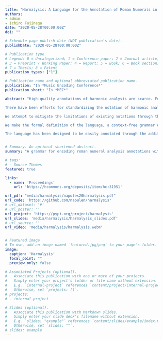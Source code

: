 ```yaml
---
title: "Harmalysis: A Language for the Annotation of Roman Numerals in Symbolic Music Representations"
authors:
- admin
- Ichiro Fujinaga
date: "2020-05-28T00:00:00Z"
doi: ""

# Schedule page publish date (NOT publication's date).
publishDate: "2020-05-28T00:00:00Z"

# Publication type.
# Legend: 0 = Uncategorized; 1 = Conference paper; 2 = Journal article;
# 3 = Preprint / Working Paper; 4 = Report; 5 = Book; 6 = Book section;
# 7 = Thesis; 8 = Patent
publication_types: ["1"]

# Publication name and optional abbreviated publication name.
publication: "In *Music Encoding Conference*"
publication_short: "In *MEC*"

abstract: "High-quality annotations of harmonic analysis are scarce. Furthermore, the existing data usually follows different conventions for spelling scale degrees, inversions, and special chords (e.g., cadential six-four).

There have been efforts for standardizing the notation of harmonic analysis annotations,  however, these have not been very successful because: 1) there are few software tools able to parse such notations 2) as a consequence, researchers have not adopted the suggested notations and it is more frequent to find a different notation with every new dataset.

We attempt to mitigate the limitations of existing notations through the definition of a new language for harmonic analysis, which we call harmalysis. This language 1) provides a notation that adjusts as much as possible to the way in which researchers have annotated roman numerals in existing datasets, 2) formalizes the resulting notation into a consistent and extensible context-free grammar, 3) uses the context-free grammar to generate tools that are able to parse and validate annotations in the syntax of the language.

We make the formal definition of the language, a context-free grammar described in the Extended Backus-Naur Form (EBNF), available as an open-source repository. Within the same repository, we make available tools for parsing annotations in the harmalysis language. The tools allow the users to extract high-level semantic information from their annotations (e.g., local key, root of the chord, inversion, added intervals, whether the chord is tonicizing another key or not, etc.) and to validate the correctness of a given annotation according to the grammar of the proposed language.

The language has been designed to be easily annotated through the addition of lyrics in music notation software or-when supported by the symbolic music format-in a dedicated data structure for indications of harmony (e.g., the function tag in MusicXML, the harm tag in MEI, and a **harm spine in Humdrum). This ensures that the users adopting the language find an immediate application for it."


# Summary. An optional shortened abstract.
summary: "A grammar for encoding roman numeral analysis annotations within the lyrics of a symbolic music representation"

# tags:
# - Source Themes
featured: true

links:
  - name: 'Proceedings'
    url: 'https://hcommons.org/deposits/item/hc:31951'

url_pdf: "media/harmalysis/napoles20harmalysis.pdf"
url_code: 'https://github.com/napulen/harmalysis'
# url_dataset: '#'
# url_poster: ''
url_project: 'https://pypi.org/project/harmalysis'
url_slides: 'media/harmalysis/harmalysis_slides.pdf'
# url_source: ''
url_video: 'media/harmalysis/harmalysis.webm'


# Featured image
# To use, add an image named `featured.jpg/png` to your page's folder.
image:
  caption: 'Harmalysis'
  focal_point: ""
  preview_only: false

# Associated Projects (optional).
#   Associate this publication with one or more of your projects.
#   Simply enter your project's folder or file name without extension.
#   E.g. `internal-project` references `content/project/internal-project/index.md`.
#   Otherwise, set `projects: []`.
# projects:
# - internal-project

# Slides (optional).
#   Associate this publication with Markdown slides.
#   Simply enter your slide deck's filename without extension.
#   E.g. `slides: "example"` references `content/slides/example/index.md`.
#   Otherwise, set `slides: ""`.
# slides: example
---
```

